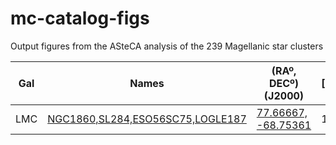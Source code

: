 # mc-catalog-figs

Output figures from the ASteCA analysis of the 239 Magellanic star clusters

| Gal  | Names  | (RAº, DECº) (J2000)  | [Fe/H] | Age | Reference
|---|---|---|---|---|---|
| LMC | [ NGC1860,SL284,ESO56SC75,LOGLE187](/mc_asteca_img_all/NGC1860.png)  | [77.66667, -68.75361][1] | 1.0 | 1.0 | [Piatti et al. (2001)](http://url) |


[1]: http://simbad.u-strasbg.fr/simbad/sim-coo?Coord=77.66667%09-68.75361&CooFrame=FK5&CooEpoch=2000&CooEqui=2000&CooDefinedFrames=none&Radius=10&Radius.unit=arcsec&submit=submit%20query&CoordList=